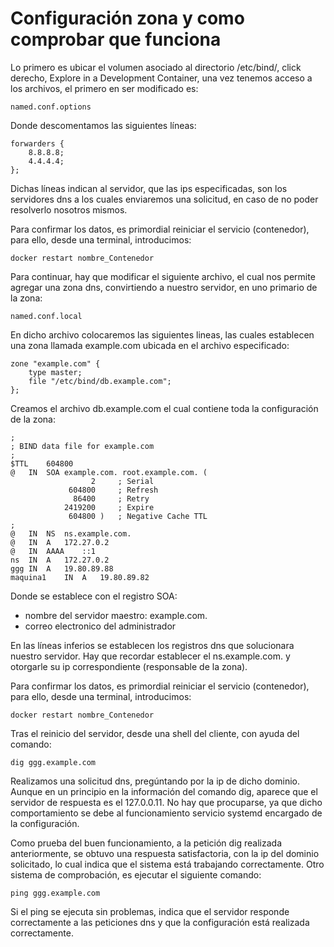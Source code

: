 # Configuración zona y como comprobar que funciona

Lo primero es ubicar el volumen asociado al directorio /etc/bind/, click derecho, Explore in a Development Container, una vez tenemos acceso a los archivos, el primero en ser modificado es: 
~~~
named.conf.options
~~~
Donde descomentamos las siguientes líneas:
~~~
forwarders {
    8.8.8.8;
    4.4.4.4;
};
~~~
Dichas líneas indican al servidor, que las ips especificadas, son los servidores dns a los cuales enviaremos una solicitud, en caso de no poder resolverlo nosotros mismos.

Para confirmar los datos, es primordial reiniciar el servicio (contenedor), para ello, desde una terminal, introducimos:
~~~
docker restart nombre_Contenedor
~~~

Para continuar, hay que modificar el siguiente archivo, el cual nos permite agregar una zona dns, convirtiendo a nuestro servidor, en uno primario de la zona:
~~~
named.conf.local
~~~
En dicho archivo colocaremos las siguientes lineas, las cuales establecen una zona llamada example.com ubicada en el archivo especificado:
~~~
zone "example.com" {
    type master;
    file "/etc/bind/db.example.com";
};
~~~
Creamos el archivo db.example.com el cual contiene toda la configuración de la zona:
~~~
;
; BIND data file for example.com
;
$TTL	604800
@	IN	SOA	example.com. root.example.com. (
			      2		; Serial
			 604800		; Refresh
			  86400		; Retry
			2419200		; Expire
			 604800 )	; Negative Cache TTL
;
@	IN	NS	ns.example.com.
@	IN	A	172.27.0.2
@	IN	AAAA	::1
ns  IN  A   172.27.0.2
ggg	IN	A	19.80.89.88
maquina1	IN 	A 	19.80.89.82
~~~
Donde se establece con el registro SOA:
- nombre del servidor maestro: example.com. 
- correo electronico del administrador 

En las líneas inferios se establecen los registros dns que solucionara nuestro servidor. Hay que recordar establecer el ns.example.com. y otorgarle su ip correspondiente (responsable de la zona).

Para confirmar los datos, es primordial reiniciar el servicio (contenedor), para ello, desde una terminal, introducimos:
~~~
docker restart nombre_Contenedor
~~~

Tras el reinicio del servidor, desde una shell del cliente, con ayuda del comando:
~~~
dig ggg.example.com
~~~
Realizamos una solicitud dns, pregúntando por la ip de dicho dominio. Aunque en un principio en la información del comando dig, aparece que el servidor de respuesta es el 127.0.0.11. No hay que procuparse, ya que dicho comportamiento se debe al funcionamiento servicio systemd encargado de la configuración.

Como prueba del buen funcionamiento, a la petición dig realizada anteriormente, se obtuvo una respuesta satisfactoria, con la ip del dominio solicitado, lo cual indica que el sistema está trabajando correctamente. Otro sistema de comprobación, es ejecutar el siguiente comando:
~~~
ping ggg.example.com
~~~

Si el ping se ejecuta sin problemas, indica que el servidor responde correctamente a las peticiones dns y que la configuración está realizada correctamente.